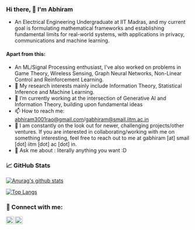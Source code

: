 ### Hi there, 👋   I'm Abhiram

- An Electrical Engineering Undergraduate at IIT Madras, and my current goal is formulating mathematical frameworks and establishing fundamental limits for real-world systems, with applications in privacy, communications and machine learning. 

#### Apart from this: 
- An ML/Signal Processing enthusiast, I've also worked on problems in Game Theory, Wireless Sensing, Graph Neural Networks, Non-Linear Control and Reinforcement Learning. 
- 👀 My research interests mainly include Information Theory, Statistical Inference and Machine Learning.
- 🌱 I’m currently working at the intersection of Generative AI and Information Theory, building upon fundamental ideas 
- 📫 How to reach me: abhiram3001rao@gmail.com/gabhiram@smail.iitm.ac.in
- 🤔 I am constantly on the look out for newer, challenging projects/other ventures. If you are interested in collaborating/working with me on something interesting, feel free to reach out to me at gabhiram [at] smail [dot] iitm [dot] ac [dot] in.
- 💬 Ask me about : literally anything you want :D

### 📈 GitHub Stats 

[![Anurag's github stats](https://github-readme-stats.vercel.app/api?username=aquantumreality&show_icons=true&theme=tokyonight)](https://github.com/aquantumreality)

[![Top Langs](https://github-readme-stats.vercel.app/api/top-langs/?username=aquantumreality&layout=compact)](https://github.com/aquantumreality)

### 🤝 Connect with me:
<a href="https://www.linkedin.com/in/gorle-abhiram-rao-b710141bb/"><img align="left" src="https://raw.githubusercontent.com/yushi1007/yushi1007/main/images/linkedin.svg" alt="Yu Shi | LinkedIn" width="21px"/></a>
 <a href="https://www.instagram.com/aquantumreality3001/"><img align="left" src="https://raw.githubusercontent.com/yushi1007/yushi1007/main/images/instagram.svg" alt="Yu Shi | Instagram" width="21px"/></a>




<!--
**aquantumreality/aquantumreality** is a ✨ _special_ ✨ repository because its `README.md` (this file) appears on your GitHub profile.

Here are some ideas to get you started:

##🔭 I’m currently working on
- 🌱 I’m currently learning ...
- 👯 I’m looking to collaborate on ...
- 🤔 I’m looking for help with ...
- 💬 Ask me about ...
- 📫 How to reach me: ...
- 😄 Pronouns: ...
- ⚡ Fun fact: ...
-->
